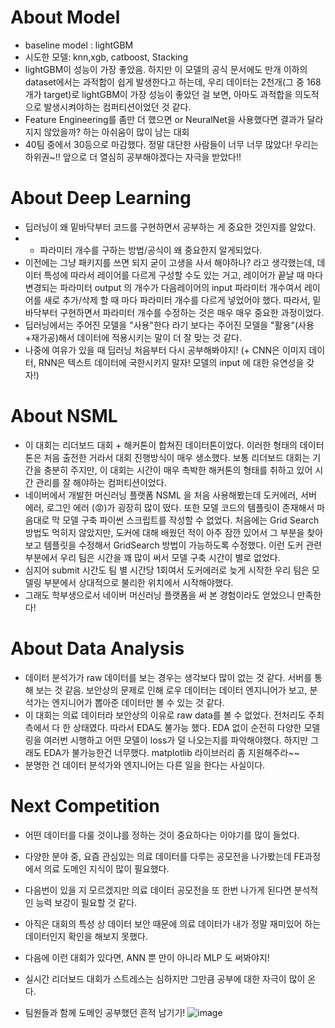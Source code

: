 # About Model
- baseline model : lightGBM
- 시도한 모델: knn,xgb, catboost, Stacking
- lightGBM이 성능이 가장 좋았음. 하지만 이 모델의 공식 문서에도 만개 이하의 dataset에서는 과적합이 쉽게 발생한다고 하는데, 우리 데이터는 2천개(그 중 168개가 target)로 lightGBM이 가장 성능이 좋았던 걸 보면, 아마도 과적합을 의도적으로 발생시켜야하는 컴퍼티션이었던 것 같다.
- Feature Engineering를 좀만 더 했으면 or NeuralNet을 사용했다면 결과가 달라지지 않았을까? 하는 아쉬움이 많이 남는 대회
- 40팀 중에서 30등으로 마감했다. 정말 대단한 사람들이 너무 너무 많았다! 우리는 하위권~!! 앞으로 더 열심히 공부해야겠다는 자극을 받았다!!

# About Deep Learning
- 딥러닝이 왜 밑바닥부터 코드를 구현하면서 공부하는 게 중요한 것인지를 알았다.
- + 파라미터 개수를 구하는 방법/공식이 왜 중요한지 알게되었다.
- 이전에는 그냥 패키지를 쓰면 되지 굳이 고생을 사서 해야하나? 라고 생각했는데, 데이터 특성에 따라서 레이어를 다르게 구성할 수도 있는 거고, 레이어가 끝날 때 마다 변경되는 파라미터 output 의 개수가 다음레이어의 input 파라미터 개수여서 레이어를 새로 추가/삭제 할 때 마다 파라미터 개수를 다르게 넣었어야 했다. 따라서, 밑바닥부터 구현하면서 파라미터 개수를 수정하는 것은 매우 매우 중요한 과정이었다.
- 딥러닝에서는 주어진 모델을 "사용"한다 라기 보다는 주어진 모델을 "활용"(사용+재가공)해서 데이터에 적용시키는 말이 더 잘 맞는 것 같다.
- 나중에 여유가 있을 때 딥러닝 처음부터 다시 공부해봐야지! (+ CNN은 이미지 데이터, RNN은 텍스트 데이터에 국한시키지 말자! 모델의 input 에 대한 유연성을 갖자!)

# About NSML
- 이 대회는 리더보드 대회 + 해커톤이 합쳐진 데이터톤이었다. 이러한 형태의 데이터톤은 처음 출전한 거라서 대회 진행방식이 매우 생소했다. 보통 리더보드 대회는 기간을 충분히 주지만, 이 대회는 시간이 매우 촉박한 해커톤의 형태를 취하고 있어 시간 관리를 잘 해야하는 컴퍼티션이었다.
- 네이버에서 개발한 머신러닝 플랫폼 NSML 을 처음 사용해봤는데 도커에러, 서버 에러, 로그인 에러 (&#128545;)가 굉장히 많이 떴다. 또한 모델 코드의 템플릿이 존재해서 마음대로 막 모델 구축 파이썬 스크립트를 작성할 수 없었다. 처음에는 Grid Search 방법도 먹히지 않았지만, 도커에 대해 배웠던 적이 아주 잠깐 있어서 그 부분을 찾아보고 템플릿을 수정해서 GridSearch 방법이 가능하도록 수정했다. 이런 도커 관련 부분에서 우리 팀은 시간을 꽤 많이 써서 모델 구축 시간이 별로 없었다.
- 심지어 submit 시간도 팀 별 시간당 1회여서 도커에러로 늦게 시작한 우리 팀은 모델링 부분에서 상대적으로 불리한 위치에서 시작해야했다.
- 그래도 학부생으로서 네이버 머신러닝 플랫폼을 써 본 경험이라도 얻었으니 만족한다! 

# About Data Analysis
- 데이터 분석가가 raw 데이터를 보는 경우는 생각보다 많이 없는 것 같다. 서버를 통해 보는 것 같음. 보안상의 문제로 인해 로우 데이터는 데이터 엔지니어가 보고, 분석가는 엔지니어가 뽑아준 데이터만 볼 수 있는 것 같다.
- 이 대회는 의료 데이터라 보안상의 이유로 raw data를 볼 수 없었다. 전처리도 주최측에서 다 한 상태였다. 따라서 EDA도 불가능 했다. EDA 없이 순전히 다양한 모델링을 여러번 시행하고 어떤 모델이 loss가 덜 나오는지를 파악해야했다. 하지만 그래도 EDA가 불가능한건 너무했다. matplotlib 라이브러리 좀 지원해주라~~
- 분명한 건 데이터 분석가와 엔지니어는 다른 일을 한다는 사실이다.

# Next Competition
- 어떤 데이터를 다룰 것이냐를 정하는 것이 중요하다는 이야기를 많이 들었다.
- 다양한 분야 중, 요즘 관심있는 의료 데이터를 다루는 공모전을 나가봤는데 FE과정에서 의료 도메인 지식이 많이 필요했다.
- 다음번이 있을 지 모르겠지만 의료 데이터 공모전을 또 한번 나가게 된다면 분석적인 능력 보강이 필요할 것 같다.
- 아직은 대회의 특성 상 데이터 보안 때문에 의료 데이터가 내가 정말 재미있어 하는 데이터인지 확인을 해보지 못했다.
- 다음에 이런 대회가 있다면, ANN 뿐 만이 아니라 MLP 도 써봐야지!
- 실시간 리더보드 대회가 스트레스는 심하지만 그만큼 공부에 대한 자극이 많이 온다.

- 팀원들과 함께 도메인 공부했던 흔적 남기기!
![image](https://user-images.githubusercontent.com/77769026/143005802-2a4d8b52-59b7-4b3e-a2f9-6e9e2ce93493.png)

